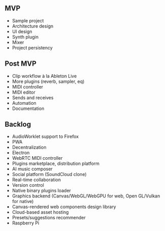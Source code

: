 ## MVP

- Sample project
- Architecture design
- UI design
- Synth plugin
- Mixer
- Project persistency

## Post MVP

- Clip workflow à la Ableton Live
- More plugins (reverb, sampler, eq)
- MIDI controller
- MIDI editor
- Sends and receives
- Automation
- Documentation

## Backlog

- AudioWorklet support to Firefox
- PWA
- Decentralization
- Electron
- WebRTC MIDI controller
- Plugins marketplace, distribution platform
- AI music composer
- Social platform (SoundCloud clone)
- Real-time collaboration
- Version control
- Native binary plugins loader
- Graphics backend (Canvas/WebGL/WebGPU for web, Open GL/Vulkan for native)
- Canvas-rendered web components design library
- Cloud-based asset hosting
- Presets/suggestions recommender
- Raspberry Pi